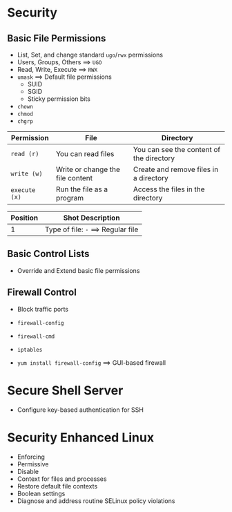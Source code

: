 # Security

## Basic File Permissions
- List, Set, and change standard `ugo`/`rwx` permissions
- Users, Groups, Others ==> `UGO`
- Read, Write, Execute ==> `RWX`
- `umask` ==> Default file permissions
  - SUID
  - SGID
  - Sticky permission bits
- `chown`
- `chmod`
- `chgrp`

Permission | File | Directory
--- | --- | ---
`read (r)` | You can read files | You can see the content of the directory
`write (w)` | Write or change the file content | Create and remove files in a directory
`execute (x)` | Run the file as a program | Access the files in the directory

| Position | Shot Description |
| --- | --- |
| 1 | Type of file:   `-` ==> Regular file 

## Basic Control Lists
- Override and Extend basic file permissions

## Firewall Control
- Block traffic ports
- `firewall-config`
- `firewall-cmd`
- `iptables`

- `yum install firewall-config` ==> GUI-based firewall

# Secure Shell Server
- Configure key-based authentication for SSH

# Security Enhanced Linux
- Enforcing
- Permissive
- Disable
- Context for files and processes
- Restore default file contexts
- Boolean settings
- Diagnose and address routine SELinux policy violations
